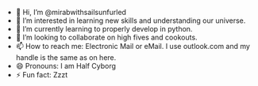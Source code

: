 - 👋 Hi, I’m @mirabwithsailsunfurled
- 👀 I’m interested in learning new skills and understanding our universe.
- 🌱 I’m currently learning to properly develop in python.
- 💞️ I’m looking to collaborate on high fives and cookouts. 
- 📫 How to reach me: Electronic Mail or eMail. I use outlook.com and my handle is the same as on here. 
- 😄 Pronouns: I am Half Cyborg
- ⚡ Fun fact: Zzzt

<!---
mirabwithsailsunfurled/mirabwithsailsunfurled is a ✨ special ✨ repository because its `README.md` (this file) appears on your GitHub profile.
You can click the Preview link to take a look at your changes.
--->
